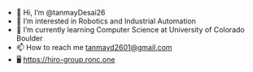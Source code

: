 - 👋 Hi, I’m @tanmayDesai26
- 👀 I’m interested in Robotics and Industrial Automation
- 🌱 I’m currently learning Computer Science at University of Colorado Boulder
- 📫 How to reach me tanmayd2601@gmail.com
- 🖥 https://hiro-group.ronc.one

<!---
tanmayDesai26/tanmayDesai26 is a ✨ special ✨ repository because its `README.md` (this file) appears on your GitHub profile.
You can click the Preview link to take a look at your changes.
--->
